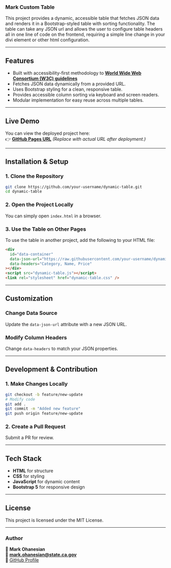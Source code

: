 ### **Mark Custom Table**

This project provides a dynamic, accessible table that fetches JSON data and renders it in a Bootstrap-styled table with sorting functionality. The table can take any JSON url and allows the user to configure table headers all in one line of code on the frontend, requiring a simple line change in your divi element or other html configuration.

---

## **Features**

- Built with accessibility-first methodology to **[World Wide Web Consortium (W3C) guidelines](https://www.w3.org/WAI/ARIA/apg/patterns/table/examples/sortable-table/)**
- Fetches JSON data dynamically from a provided URL.
- Uses Bootstrap styling for a clean, responsive table.
- Provides accessible column sorting via keyboard and screen readers.
- Modular implementation for easy reuse across multiple tables.

---

## **Live Demo**

You can view the deployed project here:  
👉 **[GitHub Pages URL](https://mark-ohanesian.github.io/dynamic-modular-table/)** _(Replace with actual URL after deployment.)_

---

## **Installation & Setup**

### **1. Clone the Repository**

```bash
git clone https://github.com/your-username/dynamic-table.git
cd dynamic-table
```

### **2. Open the Project Locally**

You can simply open `index.html` in a browser.

### **3. Use the Table on Other Pages**

To use the table in another project, add the following to your HTML file:

```html
<div
  id="data-container"
  data-json-url="https://raw.githubusercontent.com/your-username/dynamic-table/main/snacks.json"
  data-headers="Category, Name, Price"
></div>
<script src="dynamic-table.js"></script>
<link rel="stylesheet" href="dynamic-table.css" />
```

---

## **Customization**

### **Change Data Source**

Update the `data-json-url` attribute with a new JSON URL.

### **Modify Column Headers**

Change `data-headers` to match your JSON properties.

---

## **Development & Contribution**

### **1. Make Changes Locally**

```bash
git checkout -b feature/new-update
# Modify code
git add .
git commit -m "Added new feature"
git push origin feature/new-update
```

### **2. Create a Pull Request**

Submit a PR for review.

---

## **Tech Stack**

- **HTML** for structure
- **CSS** for styling
- **JavaScript** for dynamic content
- **Bootstrap 5** for responsive design

---

## **License**

This project is licensed under the MIT License.

---

### **Author**

👤 **Mark Ohanesian**  
📧 **mark.ohanesian@state.ca.gov**  
🔗 [GitHub Profile](https://github.com/mark-ohanesian)
